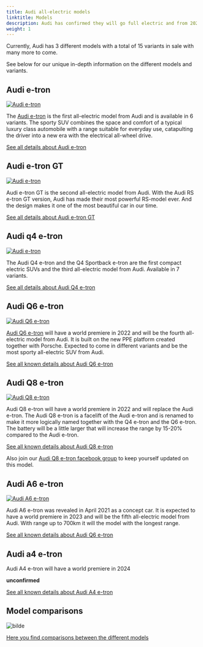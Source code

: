 ```yaml
---
title: Audi all-electric models
linktitle: Models
description: Audi has confirmed they will go full electric and from 2026 only develop all-electric models. Electrichgasgoneaudi.net has all the details about current all-electric models and what we know about the coming models.
weight: 1
---
```





Currently, Audi has 3 different models with a total of 15 variants in sale with many more to come.

See below for our unique in-depth information on the different models and variants.

## Audi e-tron

[![Audi e-tron](https://media.electrichasgoneaudi.net/multimedia/models/e-tron/variants/variants1s.jpg)](e-tron/)

The [Audi e-tron](e-tron/) is the first all-electric model from Audi and is available in 6 variants. The sporty SUV combines the space and comfort of a typical luxury class automobile with a range suitable for everyday use, catapulting the driver into a new era with the electrical all-wheel drive.

[See all details about Audi e-tron](e-tron/)

## Audi e-tron GT

[![Audi e-tron](https://media.electrichasgoneaudi.net/multimedia/models/e-tron-gt/variants/variants.jpg)](e-tron-gt/)

Audi e-tron GT is the second all-electric model from Audi. With the Audi RS e-tron GT version, Audi has made their most powerful RS-model ever. And the design makes it one of the most beautiful car in our time.

[See all details about Audi e-tron GT](e-tron-gt/)

## Audi q4 e-tron

[![Audi e-tron](https://media.electrichasgoneaudi.net/multimedia/models/q4-e-tron/variants/variants1.jpg)](q4-e-tron/)

The Audi Q4 e-tron and the Q4 Sportback e-tron are the first compact electric SUVs and the third all-electric model from Audi. Available in 7 variants.

[See all details about Audi Q4 e-tron](q4-e-tron/)

## Audi Q6 e-tron

[![Audi Q6 e-tron](https://media.electrichasgoneaudi.net/multimedia/models/q6-e-tron/prototype1.jpg)](q6-e-tron/) 

[Audi Q6 e-tron](q6-e-tron/) will have a world premiere in 2022 and will be the fourth all-electric model from Audi. It is built on the new PPE platform created together with Porsche. Expected to come in different variants and be the most sporty all-electric SUV from Audi.

[See all known details about Audi Q6 e-tron](q6-e-tron/)

## Audi Q8 e-tron

[![Audi Q8 e-tron](https://media.electrichasgoneaudi.net/multimedia/models/q8-e-tron/q8prototypes.jpg)](q8-e-tron/)

Audi Q8 e-tron will have a world premiere in 2022 and will replace the Audi e-tron. The Audi Q8 e-tron is a facelift of the Audi e-tron and is renamed
to make it more logically named together with the Q4 e-tron and the Q6 e-tron. The battery will be a little larger that will increase the range by 15-20% compared to the Audi e-tron.

[See all known details about Audi Q8 e-tron](q8-e-tron/) 

Also join our [Audi Q8 e-tron facebook group](https://www.facebook.com/groups/1070499437069641) to keep yourself updated on this model.

## Audi A6 e-tron

[![Audi A6 e-tron](https://media.electrichasgoneaudi.net/multimedia/models/a6-e-tron/a6-etron-1s.jpg)](a6-e-tron/)

Audi A6 e-tron was revealed in April 2021 as a concept car. It is expected to have a world premiere in 2023 and will be the fifth all-electric model from Audi. With range up to 700km it will the model with the longest range.

[See all known details about Audi Q6 e-tron](a6-e-tron/)

## Audi a4 e-tron

Audi A4 e-tron will have a world premiere in 2024

**unconfirmed**

[See all known details about Audi A4 e-tron](a4-e-tron/)

## Model comparisons

![bilde](https://media.electrichasgoneaudi.net/multimedia/models/modelss.jpg "Audi all-electric models")

[Here you find comparisons between the different models](comparisons/)